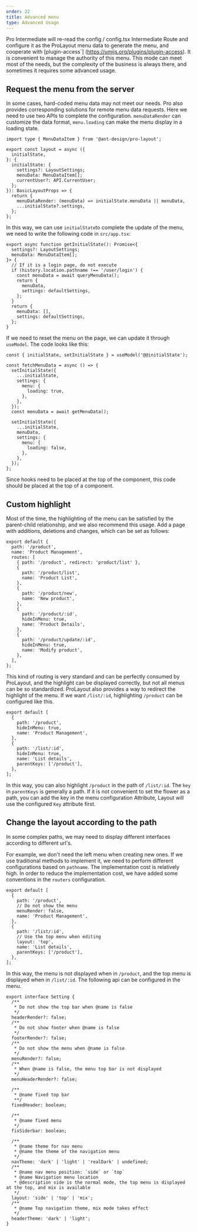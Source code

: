 ```yaml
---
order: 22
title: Advanced menu
type: Advanced Usage
---
```


Pro Intermediate will re-read the config / config.tsx Intermediate Route and configure it as the ProLayout menu data to generate the menu, and cooperate with [plugin-access`] (https://umijs.org/plugins/plugin-access). It is convenient to manage the authority of this menu. This mode can meet most of the needs, but the complexity of the business is always there, and sometimes it requires some advanced usage.

## Request the menu from the server

In some cases, hard-coded menu data may not meet our needs. Pro also provides corresponding solutions for remote menu data requests. Here we need to use two APIs to complete the configuration. `menuDataRender` can customize the data format, `menu.loading` can make the menu display in a loading state.

```tsx
import type { MenuDataItem } from '@ant-design/pro-layout';

export const layout = async ({
  initialState,
}: {
  initialState: {
    settings?: LayoutSettings;
    menuData: MenuDataItem[];
    currentUser?: API.CurrentUser;
  };
}): BasicLayoutProps => {
  return {
    menuDataRender: (menuData) => initialState.menuData || menuData,
    ...initialState?.settings,
  };
};
```

In this way, we can use `initialState`to complete the update of the menu, we need to write the following code in `src/app.tsx`:

```tsx
export async function getInitialState(): Promise<{
  settings?: LayoutSettings;
  menuData: MenuDataItem[];
}> {
  // If it is a login page, do not execute
  if (history.location.pathname !== '/user/login') {
    const menuData = await queryMenuData();
    return {
      menuData,
      settings: defaultSettings,
    };
  }
  return {
    menuData: [],
    settings: defaultSettings,
  };
}
```

If we need to reset the menu on the page, we can update it through `useModel`. The code looks like this:

```tsx
const { initialState, setInitialState } = useModel('@@initialState');

const fetchMenuData = async () => {
  setInitialState({
    ...initialState,
    settings: {
      menu: {
        loading: true,
      },
    },
  });
  const menuData = await getMenuData();

  setInitialState({
    ...initialState,
    menuData,
    settings: {
      menu: {
        loading: false,
      },
    },
  });
};
```

Since hooks need to be placed at the top of the component, this code should be placed at the top of a component.

## Custom highlight

Most of the time, the highlighting of the menu can be satisfied by the parent-child relationship, and we also recommend this usage. Add a page with additions, deletions and changes, which can be set as follows:

```tsx
export default {
  path: '/product',
  name: 'Product Management',
  routes: [
    { path: '/product', redirect: 'product/list' },
    {
      path: '/product/list',
      name: 'Product List',
    },
    {
      path: '/product/new',
      name: 'New product',
    },
    {
      path: '/product/:id',
      hideInMenu: true,
      name: 'Product Details',
    },
    {
      path: '/product/update/:id',
      hideInMenu: true,
      name: 'Modify product',
    },
  ],
};
```

This kind of routing is very standard and can be perfectly consumed by ProLayout, and the highlight can be displayed correctly, but not all menus can be so standardized. ProLayout also provides a way to redirect the highlight of the menu. If we want `/list/:id`, highlighting `/product` can be configured like this.

```tsx
export default [
  {
    path: '/product',
    hideInMenu: true,
    name: 'Product Management',
  },
  {
    path: '/list/:id',
    hideInMenu: true,
    name: 'List details',
    parentKeys: ['/product'],
  },
];
```

In this way, you can also highlight `/product` in the path of `/list/:id`. The `key` in `parentKeys` is generally a path. If it is not convenient to set the flower as a path, you can add the key in the menu configuration Attribute, Layout will use the configured `Key` attribute first.

## Change the layout according to the path

In some complex paths, we may need to display different interfaces according to different url's.

For example, we don't need the left menu when creating new ones. If we use traditional methods to implement it, we need to perform different configurations based on `pathname`. The implementation cost is relatively high. In order to reduce the implementation cost, we have added some conventions in the `routers` configuration.

```tsx
export default [
  {
    path: '/product',
    // Do not show the menu
    menuRender: false,
    name: 'Product Management',
  },
  {
    path: '/list/:id',
    // Use the top menu when editing
    layout: 'top',
    name: 'List details',
    parentKeys: ['/product'],
  },
];
```

In this way, the menu is not displayed when in `/product`, and the top menu is displayed when in `/list/:id`. The following api can be configured in the menu.

```tsx
export interface Setting {
  /**
   * Do not show the top bar when @name is false
   */
  headerRender?: false;
  /**
   * Do not show footer when @name is false
   */
  footerRender?: false;
  /**
   * Do not show the menu when @name is false
   */
  menuRender?: false;
  /**
   * When @name is false, the menu top bar is not displayed
   */
  menuHeaderRender?: false;

  /**
   * @name fixed top bar
   **/
  fixedHeader: boolean;

  /**
   * @name fixed menu
   */
  fixSiderbar: boolean;

  /**
   * @name theme for nav menu
   * @name the theme of the navigation menu
   */
  navTheme: 'dark' | 'light' | 'realDark' | undefined;
  /**
   * @name nav menu position: `side` or `top`
   * @name Navigation menu location
   * @description side is the normal mode, the top menu is displayed at the top, and mix is ​​available
   */
  layout: 'side' | 'top' | 'mix';
  /**
   * @name Top navigation theme, mix mode takes effect
   */
  headerTheme: 'dark' | 'light';
}
```
